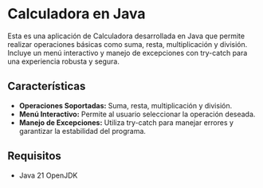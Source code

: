 # Calculadora en Java

Esta es una aplicación de Calculadora desarrollada en Java que permite realizar operaciones básicas como suma, resta, multiplicación y división.
Incluye un menú interactivo y manejo de excepciones con try-catch para una experiencia robusta y segura.

## Características

- **Operaciones Soportadas:** Suma, resta, multiplicación y división.
- **Menú Interactivo:** Permite al usuario seleccionar la operación deseada.
- **Manejo de Excepciones:** Utiliza try-catch para manejar errores y garantizar la estabilidad del programa.

## Requisitos

- Java 21 OpenJDK
